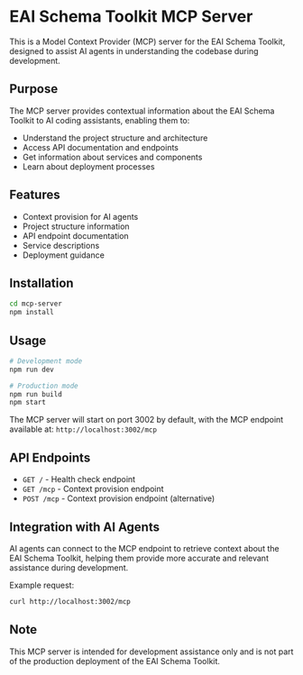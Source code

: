 # EAI Schema Toolkit MCP Server

This is a Model Context Provider (MCP) server for the EAI Schema Toolkit, designed to assist AI agents in understanding the codebase during development.

## Purpose

The MCP server provides contextual information about the EAI Schema Toolkit to AI coding assistants, enabling them to:
- Understand the project structure and architecture
- Access API documentation and endpoints
- Get information about services and components
- Learn about deployment processes

## Features

- Context provision for AI agents
- Project structure information
- API endpoint documentation
- Service descriptions
- Deployment guidance

## Installation

```bash
cd mcp-server
npm install
```

## Usage

```bash
# Development mode
npm run dev

# Production mode
npm run build
npm start
```

The MCP server will start on port 3002 by default, with the MCP endpoint available at:
`http://localhost:3002/mcp`

## API Endpoints

- `GET /` - Health check endpoint
- `GET /mcp` - Context provision endpoint
- `POST /mcp` - Context provision endpoint (alternative)

## Integration with AI Agents

AI agents can connect to the MCP endpoint to retrieve context about the EAI Schema Toolkit, helping them provide more accurate and relevant assistance during development.

Example request:
```bash
curl http://localhost:3002/mcp
```

## Note

This MCP server is intended for development assistance only and is not part of the production deployment of the EAI Schema Toolkit.